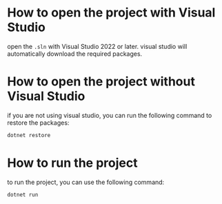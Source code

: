# How to open the project with Visual Studio
open the `.sln` with Visual Studio 2022 or later.
visual studio will automatically download the required packages.

# How to open the project without Visual Studio
if you are not using visual studio, you can run the following command to restore the packages:
```bash
dotnet restore
```
# How to run the project
to run the project, you can use the following command:
```bash
dotnet run
```